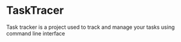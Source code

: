 # TaskTracer
Task tracker is a project used to track and manage your tasks using command line interface
